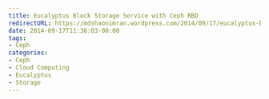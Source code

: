 ```yaml
---
title: Eucalyptus Block Storage Service with Ceph RBD
redirectURL: https://mdshaonimran.wordpress.com/2014/09/17/eucalyptus-block-storage-service-with-ceph-rbd/
date: 2014-09-17T11:38:03-00:00
tags:
- Ceph
categories:
- Ceph
- Cloud Computing
- Eucalyptus
- Storage
---
```

